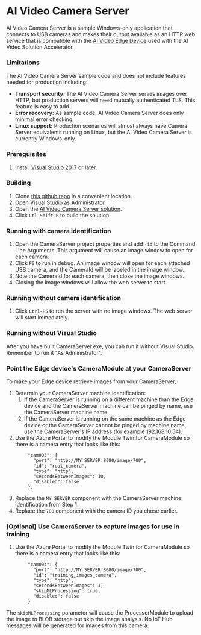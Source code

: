 AI Video Camera Server
=================================

AI Video Camera Server is a sample Windows-only application that connects to USB cameras and makes their
output available as an HTTP web service that is compatible with the
[AI Video Edge Device](../docs/SpinUpEdgeDevice/readme.md) used with the AI Video Solution Accelerator.

### Limitations
The AI Video Camera Server sample code and does not include features needed for production 
including:
* **Transport security:** The AI Video Camera Server serves images over HTTP, but
production servers will need mutually authenticated TLS. This feature is easy to 
add.
* **Error recovery:** As sample code, AI Video Camera Server does only minimal error checking.
* **Linux support:** Production scenarios will almost always have Camera Server equivalents
running on Linux, but the AI Video Camera Server is currently Windows-only.

### Prerequisites
1. Install [Visual Studio 2017](https://docs.microsoft.com/en-us/visualstudio/install/install-visual-studio?view=vs-2019) or later.

### Building
1. Clone [this github repo](https://github.com/Azure-Samples/AI-Video-Intelligence-Solution-Accelerator) in a convenient location.
1. Open Visual Studio as Administrator.
1. Open the [AI Video Camera Server solution]().
3. Click `Ctl-Shift-B` to build the solution.

### Running with camera identification
1. Open the CameraServer project properties and add `-id` to the Command Line Arguments. This argument 
will cause an image window to open for each camera. 
1. Click `F5` to run in debug. An image window will open for each attached USB camera, and the
CameraId will be labeled in the image window.
2. Note the CameraId for each camera, then close the image windows.
3. Closing the image windows will allow the web server to start.

### Running without camera identification
1. Click `Ctrl-F5` to run the server with no image windows. The web server will start immediately.

### Running without Visual Studio
After you have built CameraServer.exe, you can run it without Visual Studio. Remember to run
it "As Administrator".

### Point the Edge device's CameraModule at your CameraServer
To make your Edge device retrieve images from your CameraServer,
1. Determin your CameraServer machine identification:
    1. If the CameraServer is running on a different machine than the Edge device and the CameraServer
        machine can be pinged by name, use the CameraServer machine name.
    2. If the CameraServer is running on the same machine as the Edge device or the CameraServer
        cannot be pinged by machine name, use the CameraServer's IP address
        (for example 192.168.10.54).
2. Use the Azure Portal to modify
the Module Twin for CameraModule so there is a camera entry that looks like this:
```
        "cam003": {
          "port": "http://MY_SERVER:8080/image/700",
          "id": "real_camera",
          "type": "http",
          "secondsBetweenImages": 10,
          "disabled": false
        },
```
3. Replace the `MY_SERVER` component with the CameraServer machine identification from Step 1.
4. Replace the `700` component with the camera ID you chose earlier.

### (Optional) Use CameraServer to capture images for use in training

1. Use the Azure Portal to modify
the Module Twin for CameraModule so there is a camera entry that looks like this:
```
        "cam004": {
          "port": "http://MY_SERVER:8080/image/700",
          "id": "training_images_camera",
          "type": "http",
          "secondsBetweenImages": 1,
          "skipMLProcessing": true,
          "disabled": false
        }
```
The `skipMLProcessing` parameter will cause the ProcessorModule to upload the image
to BLOB storage but skip the image analysis. No IoT Hub messages will be generated for
images from this camera.
